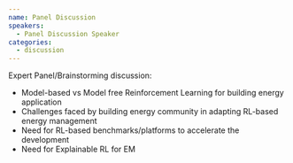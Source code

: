 ```yaml
---
name: Panel Discussion
speakers:
  - Panel Discussion Speaker
categories:
  - discussion
---
```


Expert Panel/Brainstorming discussion:
- Model-based vs Model free Reinforcement Learning for building energy application
- Challenges faced by building energy community in adapting RL-based energy management 
- Need for RL-based benchmarks/platforms to accelerate the development
- Need for Explainable RL for EM
